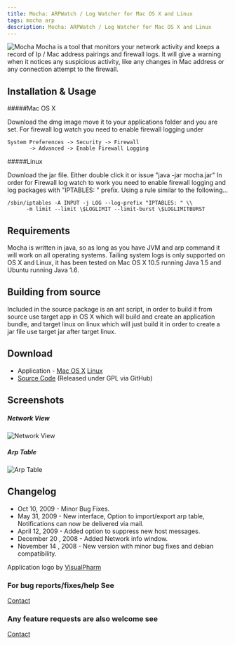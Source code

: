 ```yaml
---
title: Mocha: ARPWatch / Log Watcher for Mac OS X and Linux
tags: mocha arp
description: Mocha: ARPWatch / Log Watcher for Mac OS X and Linux
---
```


![Mocha](images/mocha/mocha256.png "Mocha") Mocha is a tool that monitors
your network activity and keeps a record of Ip / Mac address
pairings and firewall logs. It will give a warning when it notices any
suspicious activity, like any changes in Mac address or any connection
attempt to the firewall.


## Installation & Usage

#####Mac OS X

 Download the dmg image move it to your applications folder and you are
 set. For firewall log watch you need to enable firewall logging under


    System Preferences -> Security -> Firewall 
           -> Advanced -> Enable Firewall Logging

#####Linux

 Download the jar file. Either double click it or issue "java -jar mocha.jar"
 In order for Firewall log watch to work you need to enable firewall
 logging and log packages with "IPTABLES: " prefix. Using a rule similar
 to the following...


    /sbin/iptables -A INPUT -j LOG --log-prefix "IPTABLES: " \\
          -m limit --limit \$LOGLIMIT --limit-burst \$LOGLIMITBURST


## Requirements

Mocha is written in java, so as long as you have JVM and arp command it
will work on all operating systems. Tailing system logs is only
supported on OS X and Linux, it has been tested on Mac OS X 10.5
running Java 1.5 and Ubuntu running Java 1.6.


## Building from source


Included in the source package is an ant script, in order to build it
from source use target app in OS X which will build and create an
application bundle, and target linux on linux which will just build it
in order to create a jar file use target jar after target linux.


## Download
 - Application - 
[Mac OS X](http://cloud.github.com/downloads/nakkaya/mocha/Mocha-1.1.1.dmg)
[Linux](http://cloud.github.com/downloads/nakkaya/mocha/Mocha-1.1.1.jar)
 - [Source Code](http://github.com/nakkaya/mocha/tree/master) 
(Released under GPL via GitHub)

## Screenshots
##### Network View 
![Network View](images/mocha/gui1.png "Network View")
##### Arp Table 
![Arp Table](images/mocha/gui2.png "Arp Table")

## Changelog
 - Oct 10, 2009 - Minor Bug Fixes.
 - May 31, 2009  - New interface, Option to import/export arp table,
   Notifications can now be delivered via mail.
 - April 12, 2009 - Added option to suppress new host messages.
 - December 20 , 2008 - Added Network info window.
 - November 14 , 2008 - New version with minor bug fixes and debian
   compatibility.

Application logo by [VisualPharm](http://www.visualpharm.com)

### For bug reports/fixes/help See

[Contact](/contact.markdown)

### Any feature requests are also welcome see 

[Contact](/contact.markdown)
